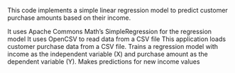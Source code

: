 This code implements a simple linear regression model to predict customer purchase amounts based on their income.

It uses Apache Commons Math’s SimpleRegression for the regression model
It uses OpenCSV to read data from a CSV file
This application loads customer purchase data from a CSV file. Trains a regression model with income as the independent variable (X) and purchase amount as the dependent variable (Y). Makes predictions for new income values